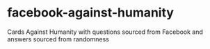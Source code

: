 # facebook-against-humanity
Cards Against Humanity with questions sourced from Facebook and answers sourced from randomness
